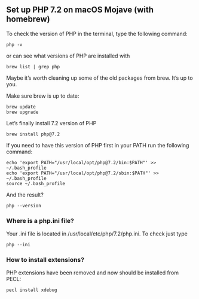 ## Set up PHP 7.2 on macOS Mojave (with homebrew)

To check the version of PHP in the terminal, type the following command:
```
php -v
```
or can see what versions of PHP are installed with 
```
brew list | grep php
```
Maybe it’s worth cleaning up some of the old packages from brew. It’s up to you.

Make sure brew is up to date:
```
brew update
brew upgrade
```
Let’s finally install 7.2 version of PHP
```
brew install php@7.2
```
If you need to have this version of PHP first in your PATH run the following command:
```
echo 'export PATH="/usr/local/opt/php@7.2/bin:$PATH"' >> ~/.bash_profile
echo 'export PATH="/usr/local/opt/php@7.2/sbin:$PATH"' >> ~/.bash_profile
source ~/.bash_profile
```
And the result?
```
php --version
```
### Where is a php.ini file?

Your .ini file is located in /usr/local/etc/php/7.2/php.ini. To check just type
```
php --ini
```
### How to install extensions?

PHP extensions have been removed and now should be installed from PECL:
```
pecl install xdebug
```
